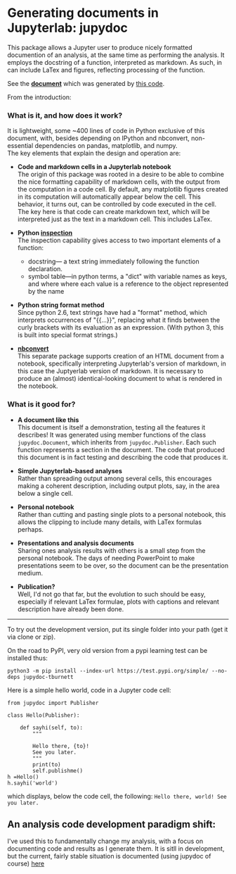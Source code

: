 # Generating documents in Jupyterlab: jupydoc

This package allows a Jupyter user to produce nicely formatted documention of an analysis,
at the same time as performing the analysis.
It employs the docstring of a function, interpreted as markdown. As such, in can include LaTex and figures, reflecting 
processing of the function.

See the **[document](https://tburnett.github.io/jupydoc)** which was generated by [this code](jupydoc/document.py).

From the introduction:

### What is it, and how does it work?
It is lightweight, some ~400 lines of code in Python exclusive of this document, with, besides depending on
IPython and nbconvert, non-essential dependencies on pandas, matplotlib, and numpy.   
The key elements that explain the design and operation are:

* **Code and markdown cells in a Jupyterlab notebook**<br>
The origin of this package was rooted in a desire to be able to combine the nice formatting capability of
markdown cells, with the output from the computation in a code cell. By default, any matplotlib
figures created in its computation will automatically appear below the cell. This behavior, it turns out,
can be controlled  by code executed in the cell. The key here is that code can create markdown text,
which will be interpreted just as the text in a markdown cell. This includes LaTex.

* **Python [inspection](https://docs.python.org/3/library/inspect.html)**<br>
The inspection capability gives access to two important elements of a function:
  * docstring&mdash; a text string immediately following the function declaration.
  * symbol table&mdash;in python terms, a "dict" with variable names as keys, and where where each value is a
           reference to the object represented by the name

* **Python string format method**<br>
Since python 2.6, text strings have had a "format" method, which interprets occurrences of "{{...}}", 
replacing what it finds between the
curly brackets with its evaluation as an expression. (With python 3, this is built into special format strings.)

* **[nbconvert](https://nbconvert.readthedocs.io/en/latest/)**<br>
This separate package supports creation of an HTML document from a notebook, specifically 
interpreting Jupyterlab's version of markdown, in this case the Juptyerlab version of markdown. 
It is necessary to produce an (almost) identical-looking  document to what is rendered in the notebook.


### What is it good for?

* **A document like this**<br>
This document is itself a demonstration, testing all the features it describes! It was generated using 
member functions  of the class `jupydoc.Document`, which inherits from `jupydoc.Publisher`.
Each such function represents a section in the document. The code that produced this document is in fact testing and 
describing the code that produces it.

* **Simple Jupyterlab-based analyses**<br>
Rather than spreading output among several cells, this encourages making a coherent description, 
including output plots, say, in the area below a single cell.

* **Personal notebook**<br>
Rather than cutting and pasting single plots to a personal notebook, this allows the clipping 
to include many details, with LaTex formulas perhaps.

* **Presentations and analysis documents**<br>
Sharing ones analysis results with others is a small step from the personal notebook. The days of 
needing PowerPoint to make presentations seem to be over, so the document can be the presentation medium.

* **Publication?**<br>
Well, I'd not go that far, but the evolution to such should be easy, especially if relevant LaTex
formulae, plots with captions and relevant description have already been done.

---

To try out the development version, put its single folder into your path (get it via clone or zip).

On the road to PyPI, very old version from a pypi learning test can be installed thus:
```
python3 -m pip install --index-url https://test.pypi.org/simple/ --no-deps jupydoc-tburnett

```


Here is a simple hello world, code in a Jupyter code cell:

```
from jupydoc import Publisher

class Hello(Publisher):
    
    def sayhi(self, to):
        """ 
        
        Hello there, {to}!        
        See you later.
        """
        print(to)
        self.publishme()
h =Hello()
h.sayhi('world')
```
which displays, below the code cell, the following:
`Hello there, world! See you later.`

## An analysis code development paradigm shift:
I've used this to fundamentally change my analysis, with a focus on documenting code and results as I generate them. It is sitll
in development, but the current, fairly stable situation is documented (using jupydoc of course) 
[here](https://tburnett.github.io/jupydoc-workflow/)
